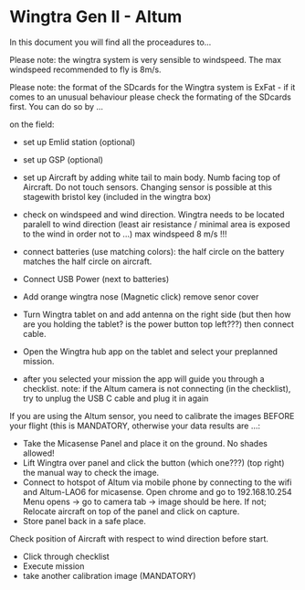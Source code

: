 Wingtra Gen II - Altum
=======================

In this document you will find all the proceadures to...

Please note: the wingtra system is very sensible to windspeed. The max windspeed recommended to fly is 8m/s. 


Please note: the format of the SDcards for the Wingtra system is ExFat - if it comes to an unusual behaviour please check the formating of the SDcards first. You can do so by ...

on the field:
- set up Emlid station (optional)
- set up GSP (optional)

- set up Aircraft  by adding white tail to main body.
Numb facing top of Aircraft. Do not touch sensors. Changing sensor is
possible at this stagewith bristol key (included in the wingtra box)

- check on windspeed and wind direction. Wingtra needs to be located paralell to wind direction (least air resistance / minimal area is exposed to the wind in order not to ...)
max windspeed 8 m/s !!!
- connect batteries (use matching colors): the half circle on the battery matches the half circle on aircraft.
- Connect USB Power (next to batteries)
- Add orange wingtra nose (Magnetic click) remove senor cover
- Turn Wingtra tablet on and add antenna on the right side (but then how are you holding the tablet? is the power button top left???) then connect cable.
- Open the Wingtra hub app on the tablet  and select your preplanned mission.
- after you selected your mission the app will guide you through a checklist. 
note: if the Altum camera is not connecting (in the checklist), try to unplug the USB C cable and plug it in again

If you are using the Altum sensor, you need to calibrate the images BEFORE your flight (this is MANDATORY, otherwise your data results are ...:

- Take the Micasense Panel and place it on the ground. No shades allowed!
- Lift Wingtra over panel and click the button (which one???) (top right) the manual
way to check the image.
-  Connect to hotspot of Altum via mobile phone by connecting to the wifi and Altum-LAO6 for micasense.
Open chrome and go to 192.168.10.254
Menu opens -> go to camera tab -> image should be here. If not;
Relocate aircraft on top of the panel and click on capture.
-  Store panel back in a safe place.

 Check position of Aircraft with respect to wind direction before start.
- Click through checklist
- Execute mission
- take another calibration image (MANDATORY)



